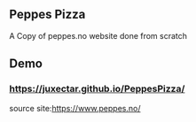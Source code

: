 ## Peppes Pizza
A Copy of peppes.no website done from scratch
## Demo
### https://juxectar.github.io/PeppesPizza/

source site:https://www.peppes.no/
